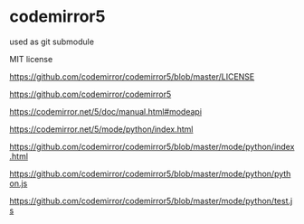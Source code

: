 # codemirror5

used as git submodule


MIT license

https://github.com/codemirror/codemirror5/blob/master/LICENSE


https://github.com/codemirror/codemirror5

https://codemirror.net/5/doc/manual.html#modeapi

https://codemirror.net/5/mode/python/index.html

https://github.com/codemirror/codemirror5/blob/master/mode/python/index.html

https://github.com/codemirror/codemirror5/blob/master/mode/python/python.js

https://github.com/codemirror/codemirror5/blob/master/mode/python/test.js
